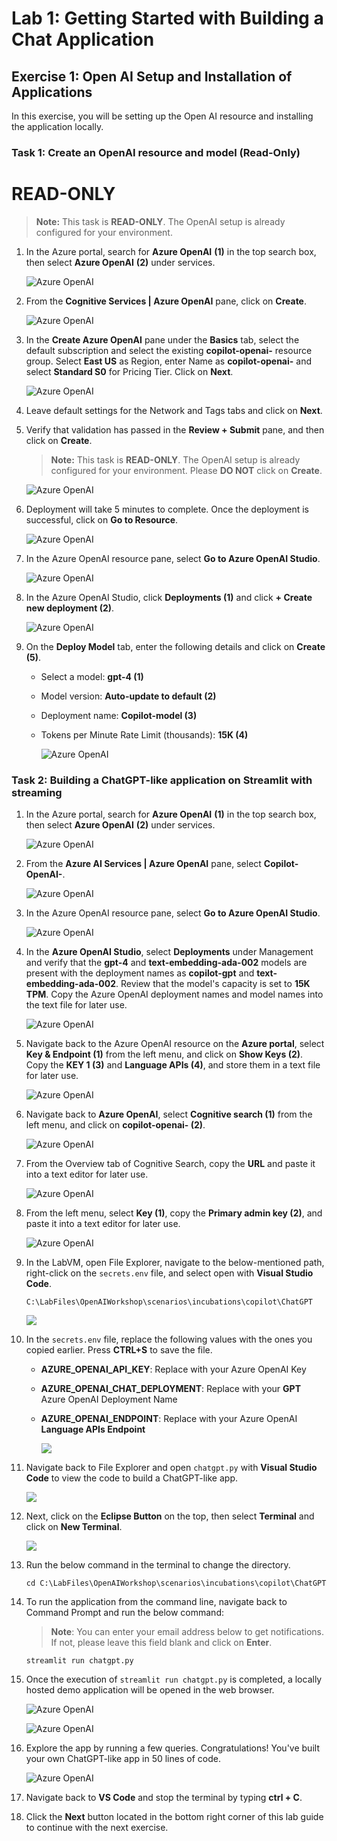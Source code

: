 # Lab 1: Getting Started with Building a Chat Application

## Exercise 1: Open AI Setup and Installation of Applications

In this exercise, you will be setting up the Open AI resource and installing the application locally.

### Task 1: Create an OpenAI resource and model **(Read-Only)**

# READ-ONLY

 > **Note:** This task is **READ-ONLY**. The OpenAI setup is already configured for your environment.

1. In the Azure portal, search for **Azure OpenAI** **(1)** in the top search box, then select **Azure OpenAI** **(2)** under services.

   ![](../media/img1.png "Azure OpenAI")
   
1. From the **Cognitive Services | Azure OpenAI** pane, click on **Create**.

   ![](../media/img2.png "Azure OpenAI")
   
1. In the **Create Azure OpenAI** pane under the **Basics** tab, select the default subscription and select the existing **copilot-openai-<inject key="Deployment ID" enableCopy="false"/>** resource group. Select **East US** as Region, enter Name as **copilot-openai-<inject key="Deployment ID" enableCopy="false"/>** and select **Standard S0** for Pricing Tier. Click on **Next**.

   ![](../media/L1-T1-S3.png "Azure OpenAI")
   
1. Leave default settings for the Network and Tags tabs and click on **Next**.

1. Verify that validation has passed in the **Review + Submit** pane, and then click on **Create**.
     > **Note:** This task is **READ-ONLY**. The OpenAI setup is already configured for your environment. Please **DO NOT** click on **Create**. 

   ![](../media/L1-T1-S5.png "Azure OpenAI")
   
1. Deployment will take 5 minutes to complete. Once the deployment is successful, click on **Go to Resource**.

   ![](../media/L1-T1-S6.png "Azure OpenAI")
   
1. In the Azure OpenAI resource pane, select **Go to Azure OpenAI Studio**.

   ![](../media/L1-T1-S7.png "Azure OpenAI")
   
1. In the Azure OpenAI Studio, click **Deployments (1)** and click **+ Create new deployment (2)**.

   ![](../media/img7.png "Azure OpenAI")
   
1. On the **Deploy Model** tab, enter the following details and click on **Create (5)**.

   - Select a model: **gpt-4 (1)**
   - Model version: **Auto-update to default (2)**
   - Deployment name: **Copilot-model (3)**
   - Tokens per Minute Rate Limit (thousands): **15K (4)**

     ![](../media/img8.png "Azure OpenAI")
   
### Task 2: Building a ChatGPT-like application on Streamlit with streaming  

1. In the Azure portal, search for **Azure OpenAI** **(1)** in the top search box, then select **Azure OpenAI** **(2)** under services.

   ![](../media/img1.png "Azure OpenAI")

1. From the **Azure AI Services | Azure OpenAI** pane, select **Copilot-OpenAI-<inject key="Deployment ID" enableCopy="false"/>**.

   ![](../media/select-openai.png "Azure OpenAI")

1. In the Azure OpenAI resource pane, select **Go to Azure OpenAI Studio**.

   ![](../media/L1-T1-S7.png "Azure OpenAI")
      
1. In the **Azure OpenAI Studio**, select **Deployments** under Management and verify that the **gpt-4** and **text-embedding-ada-002** models are present with the deployment names as **copilot-gpt** and **text-embedding-ada-002**. Review that the model's capacity is set to **15K TPM**. Copy the Azure OpenAI deployment names and model names into the text file for later use.
   
   ![](../media/p12.png "Azure OpenAI")

1. Navigate back to the Azure OpenAI resource on the **Azure portal**, select **Key & Endpoint (1)** from the left menu, and click on **Show Keys (2)**. Copy the **KEY 1 (3)** and **Language APIs (4)**, and store them in a text file for later use.

   ![](../media/img65.png "Azure OpenAI")
   
1. Navigate back to **Azure OpenAI**, select **Cognitive search (1)** from the left menu, and click on **copilot-openai-<inject key="Deployment ID" enableCopy="false"/> (2)**.

   ![](../media/img35.png "Azure OpenAI")

1. From the Overview tab of Cognitive Search, copy the **URL** and paste it into a text editor for later use.

   ![](../media/img36.png "Azure OpenAI")

1. From the left menu, select **Key (1)**, copy the **Primary admin key (2)**, and paste it into a text editor for later use.

   ![](../media/img66.png "Azure OpenAI")

1. In the LabVM, open File Explorer, navigate to the below-mentioned path, right-click on the `secrets.env` file, and select open with  **Visual Studio Code**.

   ```
   C:\LabFiles\OpenAIWorkshop\scenarios\incubations\copilot\ChatGPT
   ```

    ![](../media/img67.png)

1. In the `secrets.env` file, replace the following values with the ones you copied earlier. Press **CTRL+S** to save the file.

    - **AZURE_OPENAI_API_KEY**: Replace with your Azure OpenAI Key
    - **AZURE_OPENAI_CHAT_DEPLOYMENT**: Replace with your **GPT** Azure OpenAI Deployment Name
    - **AZURE_OPENAI_ENDPOINT**: Replace with your Azure OpenAI **Language APIs Endpoint**

      ![](../media/img68.png)

1. Navigate back to File Explorer and open `chatgpt.py` with **Visual Studio Code** to view the code to build a ChatGPT-like app.

    ![](../media/img70.png) 
 
1. Next, click on the **Eclipse Button** on the top, then select **Terminal** and click on **New Terminal**.

    ![](../media/img69.png) 

1. Run the below command in the terminal to change the directory.

   ```
   cd C:\LabFiles\OpenAIWorkshop\scenarios\incubations\copilot\ChatGPT
   ```
   
1. To run the application from the command line, navigate back to Command Prompt and run the below command:

   > **Note**: You can enter your email address below to get notifications. If not, please leave this field blank and click on **Enter**.

   ```
   streamlit run chatgpt.py
   ```
   
1. Once the execution of `streamlit run chatgpt.py` is completed, a locally hosted demo application will be opened in the web browser.

   ![](../media/img71.png "Azure OpenAI")
   
   ![](../media/img72.png "Azure OpenAI")

1. Explore the app by running a few queries. Congratulations! You've built your own ChatGPT-like app in 50 lines of code.

   ![](../media/img73.png "Azure OpenAI")
  
1. Navigate back to **VS Code** and stop the terminal by typing **ctrl + C**.

1. Click the **Next** button located in the bottom right corner of this lab guide to continue with the next exercise.
